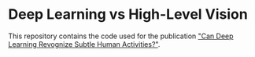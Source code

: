 # Deep Learning vs High-Level Vision

This repository contains the code used for the publication ["Can Deep Learning Revognize Subtle Human Activities?"](https://arxiv.org/abs/2003.13852).
